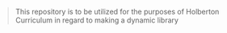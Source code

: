 > This repository is to be utilized for the purposes of Holberton Curriculum in regard to making a dynamic library